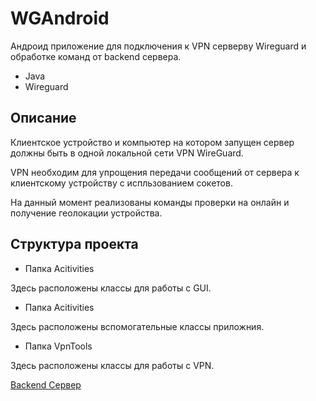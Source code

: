 # WGAndroid
Андроид приложение для подключения к VPN серверву Wireguard и обработке команд от backend сервера.

* Java
* Wireguard 

## Описание

Клиентское устройство и компьютер на котором запущен сервер должны быть в одной 
локальной сети VPN WireGuard.

VPN необходим для упрощения передачи сообщений от сервера к клиентскому устройству с испльзованием сокетов. 

На данный момент реализованы команды проверки на онлайн и получение геолокации устройства.

## Структура проекта

* Папка Acitivities

Здесь расположены классы для работы с GUI.

* Папка Acitivities

Здесь расположены вспомогательные классы приложния.

* Папка VpnTools

Здесь расположены классы для работы с VPN.

[Backend Сервер](https://github.com/Emodisoon/WGServer)
